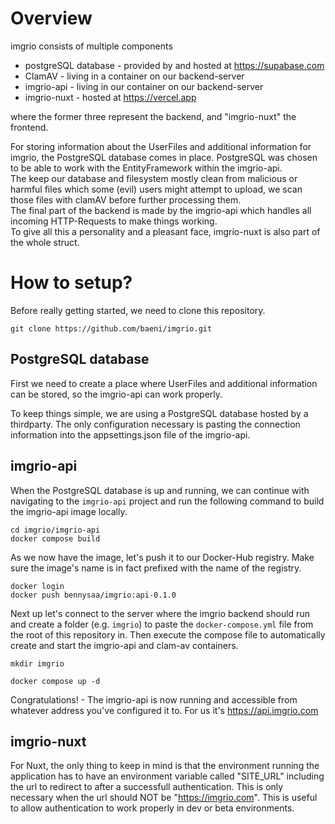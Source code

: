 # Overview

imgrio consists of multiple components

- postgreSQL database   - provided by and hosted at https://supabase.com
- ClamAV                - living in a container on our backend-server
- imgrio-api            - living in our container on our backend-server
- imgrio-nuxt           - hosted at https://vercel.app

where the former three represent the backend, and "imgrio-nuxt" the frontend.

For storing information about the UserFiles and additional information for imgrio, the PostgreSQL database comes in place. PostgreSQL was chosen to be able to work with the EntityFramework within the imgrio-api.<br>
The keep our database and filesystem mostly clean from malicious or harmful files which some (evil) users might attempt to upload, we scan those files with clamAV before further processing them.<br>
The final part of the backend is made by the imgrio-api which handles all incoming HTTP-Requests to make things working.<br>
To give all this a personality and a pleasant face, imgrio-nuxt is also part of the whole struct.

# How to setup?

Before really getting started, we need to clone this repository.

```
git clone https://github.com/baeni/imgrio.git

```

## PostgreSQL database

First we need to create a place where UserFiles and additional information can be stored, so the imgrio-api can work properly.

To keep things simple, we are using a PostgreSQL database hosted by a thirdparty. The only configuration necessary is pasting the connection information into the appsettings.json file of the imgrio-api.

## imgrio-api

When the PostgreSQL database is up and running, we can continue with navigating to the `imgrio-api` project and run the following command to build the imgrio-api image locally.

```
cd imgrio/imgrio-api
docker compose build
```

As we now have the image, let's push it to our Docker-Hub registry. Make sure the image's name is in fact prefixed with the name of the registry.

```
docker login
docker push bennysaa/imgrio:api-0.1.0
```

Next up let's connect to the server where the imgrio backend should run and create a folder (e.g. `imgrio`) to paste the `docker-compose.yml` file from the root of this repository in.
Then execute the compose file to automatically create and start the imgrio-api and clam-av containers.

```
mkdir imgrio

```

```
docker compose up -d

```

Congratulations! - The imgrio-api is now running and accessible from whatever address you've configured it to. For us it's https://api.imgrio.com

## imgrio-nuxt

For Nuxt, the only thing to keep in mind is that the environment running the application has to have an environment variable called "SITE_URL" including the url to redirect to after a successfull authentication. This is only necessary when the url should NOT be "https://imgrio.com". This is useful to allow authentication to work properly in dev or beta environments.
